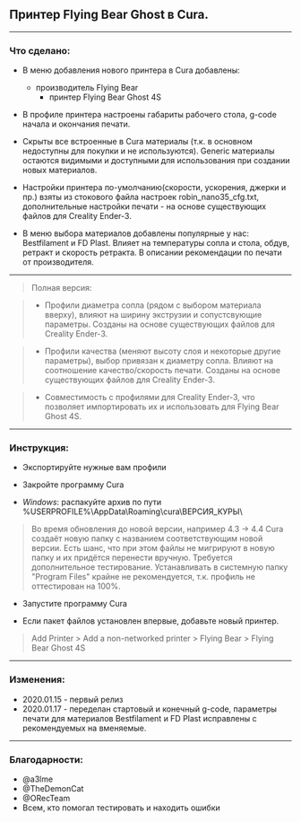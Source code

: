 ## Принтер Flying Bear Ghost в Cura.

----
### Что сделано:

* В меню добавления нового принтера в Cura добавлены:
  * производитель Flying Bear
    * принтер Flying Bear Ghost 4S

* В профиле принтера настроены габариты рабочего стола, g-code начала и окончания печати.

* Скрыты все встроенные в Cura материалы (т.к. в основном недоступны для покупки и не используются). Generic материалы остаются видимыми и доступными для использования при создании новых материалов.

* Настройки принтера по-умолчанию(скорости, ускорения, джерки и пр.) взяты из стокового файла настроек robin_nano35_cfg.txt, дополнительные настройки печати - на основе существующих файлов для Creality Ender-3.

* В меню выбора материалов добавлены популярные у нас: Bestfilament и FD Plast. Влияет на температуры сопла и стола, обдув, ретракт и скорость ретракта. В описании рекомендации по печати от производителя.

----
>  Полная версия:

>* Профили диаметра сопла (рядом с выбором материала вверху), влияют на ширину экструзии и сопустсвующие параметры. Созданы на основе существующих файлов для Creality Ender-3.

>* Профили качества (меняют высоту слоя и некоторые другие параметры), выбор привязан к диаметру сопла. Влияют на соотношение качество/скорость печати. Созданы на основе существующих файлов для Creality Ender-3.

>* Совместимость с профилями для Creality Ender-3, что позволяет импортировать их и использовать для Flying Bear Ghost 4S.

----
### Инструкция:

* Экспортируйте нужные вам профили

* Закройте программу Cura

* *Windows*: распакуйте архив по пути %USERPROFILE%\AppData\Roaming\cura\ВЕРСИЯ_КУРЫ\

>  Во время обновления до новой версии, например 4.3 -> 4.4 Cura создаёт новую папку с названием соответствующим новой версии. Есть шанс, что при этом файлы не мигрируют в новую папку и их придётся перенести вручную. Требуется дополнительное тестирование. Устанавливать в системную папку "Program Files" крайне не рекомендуется, т.к. профиль не оттестирован на 100%.

* Запустите программу Cura

* Если пакет файлов установлен впервые, добавьте новый принтер.

>Add Printer > Add a non-networked printer > Flying Bear > Flying Bear Ghost 4S

----
### Изменения:

* 2020.01.15 - первый релиз
* 2020.01.17 - переделан стартовый и конечный g-code, параметры печати для материалов Bestfilament и FD Plast исправлены c рекомендуемых на вменяемые.

----
### Благодарности:

* @a3lme
* @TheDemonCat
* @ORecTeam
* Всем, кто помогал тестировать и находить ошибки